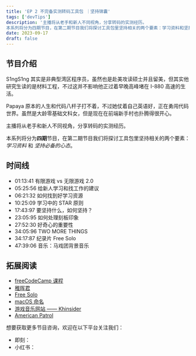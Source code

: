 ```yaml
---
title: 'EP 2 不完备实测转码工具包 ｜坚持锦囊'
tags: ['devTips']
description: '主播将从老手和新人不同视角，分享转码的实测经历。
本系列将分为四期节目，在第二期节目我们将探讨工具包里坚持相关的两个要素：学习资料和坚持必备的心态'
date: 2023-09-17
draft: false
---
```


## 节目介绍

S1ngS1ng 其实是非典型湾区程序员，虽然也是赴美攻读硕士并且留美，但其实他研究生读的是材料工程，不过这并不影响他正过着早晚高峰堵在 I-880 高速的生活。

Papaya 原本的人生和代码八杆子打不着，不过她仗着自己英语好，正在勇闯代码世界。虽然是大龄零基础文科女，但是现在在前端新手村也扑腾得很开心。

主播将从老手和新人不同视角，分享转码的实测经历。

本系列将分为**四期**节目，在第二期节目我们将探讨工具包里坚持相关的两个要素：_学习资料_ 和 _坚持必备的心态_。

## 时间线

- 01:13:41 有限游戏 vs 无限游戏 2.0
- 05:25:56 给新人学习和找工作的建议
- 06:21:32 如何找到好学习资源
- 10:25:09 学习中的 STAR 原则
- 17:43:97 要坚持什么，如何坚持？
- 23:05:95 如何处理刻板印象
- 27:52:30 好奇心的重要性
- 34:05:96 TWO MORE THINGS
- 34:17:87 纪录片 Free Solo
- 47:39:06 音乐：马戏团背景音乐

## 拓展阅读

- [freeCodeCamp 课程](https://www.freecodecamp.org/chinese/)
- [稚晖君](https://space.bilibili.com/20259914/)
- [Free Solo](https://movie.douban.com/subject/30167509/)
- [macOS 命名](https://en.wikipedia.org/wiki/MacOS)
- [游戏音乐网站 —— Khinsider](https://downloads.khinsider.com/game-soundtracks)
- [American Patrol](https://en.wikipedia.org/wiki/American_Patrol)

想要获取更多节目咨询，欢迎在以下平台关注我们：

- 即刻：
- 小红书：
